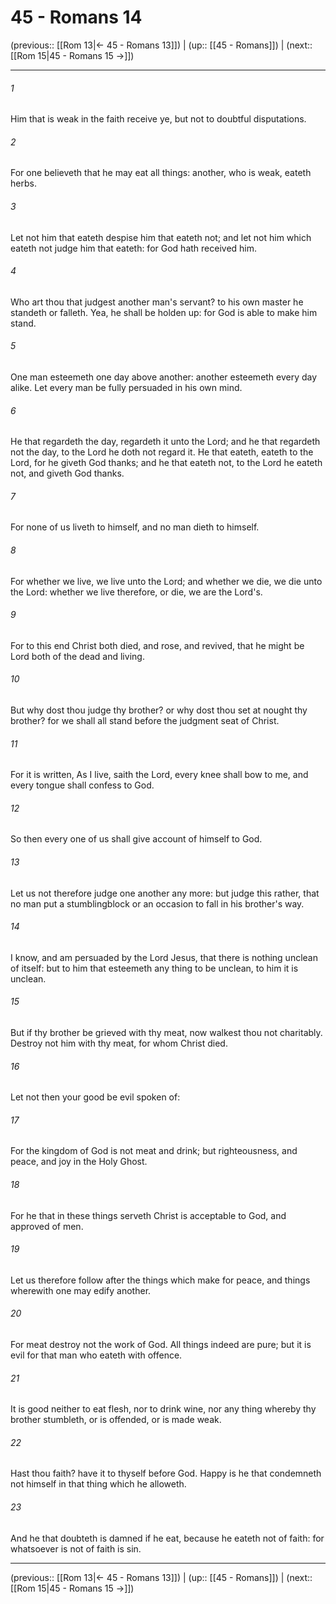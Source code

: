 # 45 - Romans 14

(previous:: [[Rom 13|← 45 - Romans 13]]) | (up:: [[45 - Romans]]) | (next:: [[Rom 15|45 - Romans 15 →]])

***


###### 1 
Him that is weak in the faith receive ye, but not to doubtful disputations. 

###### 2 
For one believeth that he may eat all things: another, who is weak, eateth herbs. 

###### 3 
Let not him that eateth despise him that eateth not; and let not him which eateth not judge him that eateth: for God hath received him. 

###### 4 
Who art thou that judgest another man's servant? to his own master he standeth or falleth. Yea, he shall be holden up: for God is able to make him stand. 

###### 5 
One man esteemeth one day above another: another esteemeth every day alike. Let every man be fully persuaded in his own mind. 

###### 6 
He that regardeth the day, regardeth it unto the Lord; and he that regardeth not the day, to the Lord he doth not regard it. He that eateth, eateth to the Lord, for he giveth God thanks; and he that eateth not, to the Lord he eateth not, and giveth God thanks. 

###### 7 
For none of us liveth to himself, and no man dieth to himself. 

###### 8 
For whether we live, we live unto the Lord; and whether we die, we die unto the Lord: whether we live therefore, or die, we are the Lord's. 

###### 9 
For to this end Christ both died, and rose, and revived, that he might be Lord both of the dead and living. 

###### 10 
But why dost thou judge thy brother? or why dost thou set at nought thy brother? for we shall all stand before the judgment seat of Christ. 

###### 11 
For it is written, As I live, saith the Lord, every knee shall bow to me, and every tongue shall confess to God. 

###### 12 
So then every one of us shall give account of himself to God. 

###### 13 
Let us not therefore judge one another any more: but judge this rather, that no man put a stumblingblock or an occasion to fall in his brother's way. 

###### 14 
I know, and am persuaded by the Lord Jesus, that there is nothing unclean of itself: but to him that esteemeth any thing to be unclean, to him it is unclean. 

###### 15 
But if thy brother be grieved with thy meat, now walkest thou not charitably. Destroy not him with thy meat, for whom Christ died. 

###### 16 
Let not then your good be evil spoken of: 

###### 17 
For the kingdom of God is not meat and drink; but righteousness, and peace, and joy in the Holy Ghost. 

###### 18 
For he that in these things serveth Christ is acceptable to God, and approved of men. 

###### 19 
Let us therefore follow after the things which make for peace, and things wherewith one may edify another. 

###### 20 
For meat destroy not the work of God. All things indeed are pure; but it is evil for that man who eateth with offence. 

###### 21 
It is good neither to eat flesh, nor to drink wine, nor any thing whereby thy brother stumbleth, or is offended, or is made weak. 

###### 22 
Hast thou faith? have it to thyself before God. Happy is he that condemneth not himself in that thing which he alloweth. 

###### 23 
And he that doubteth is damned if he eat, because he eateth not of faith: for whatsoever is not of faith is sin.

***

(previous:: [[Rom 13|← 45 - Romans 13]]) | (up:: [[45 - Romans]]) | (next:: [[Rom 15|45 - Romans 15 →]])

